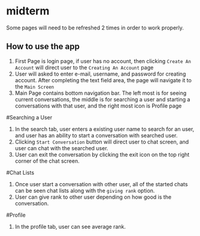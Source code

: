 # midterm

Some pages will need to be refreshed 2 times in order to work properly.

## How to use the app
1.  First Page is login page, if user has no account, then clicking `Create An Account` will direct user to the `Creating An Account` page
2.  User will asked to enter e-mail, username, and password for creating account. After completing the text field area, the page will navigate it to the `Main Screen`
3.  Main Page contains bottom navigation bar. The left most is for seeing current conversations, the middle is for searching a user and starting a conversations with that user, and the right most icon is Profile page

#Searching a User
1. In the search tab, user enters a existing user name to search for an user, and user has an ability to start a conversation with searched user.
2. Clicking `Start Conversation` button will direct user to chat screen, and user can chat with the searched user.
3. User can exit the conversation by clicking the exit icon on the top right corner of the chat screen.

#Chat Lists
1. Once user start a conversation with other user, all of the started chats can be seen chat lists along with the `giving rank` option. 
2. User can give rank to other user depending on how good is the conversation.

#Profile
1.  In the profile tab, user can see average rank.
